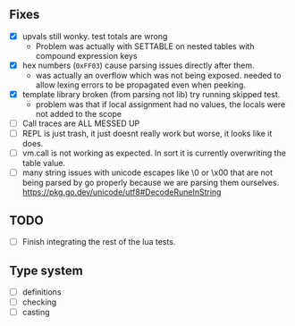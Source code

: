 ## Fixes
- [x] upvals still wonky. test totals are wrong
  - Problem was actually with SETTABLE on nested tables with compound expression keys
- [x] hex numbers (`0xFF03`) cause parsing issues directly after them.
  - was actually an overflow which was not being exposed. needed to allow lexing
    errors to be propagated even when peeking.
- [x] template library broken (from parsing not lib) try running skipped test.
  - problem was that if local assignment had no values, the locals were not added to the scope
- [ ] Call traces are ALL MESSED UP
- [ ] REPL is just trash, it just doesnt really work but worse, it looks like it does.
- [ ] vm.call is not working as expected. In sort it is currently overwriting the table value.
- [ ] many string issues with unicode escapes like \0 or \x00 that are not being parsed
      by go properly because we are parsing them ourselves.
      https://pkg.go.dev/unicode/utf8#DecodeRuneInString

## TODO
- [ ] Finish integrating the rest of the lua tests.

## Type system
- [ ] definitions
- [ ] checking
- [ ] casting

